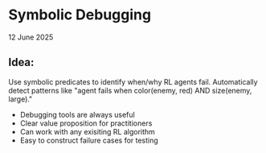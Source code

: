 # Symbolic Debugging

12 June 2025

## Idea:

Use symbolic predicates to identify when/why RL agents fail. Automatically detect patterns like "agent fails when color(enemy, red) AND size(enemy, large)."

* Debugging tools are always useful
* Clear value proposition for practitioners
* Can work with any exisiting RL algorithm
* Easy to construct failure cases for testing